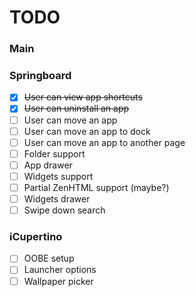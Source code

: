 # TODO
### Main

### Springboard
- [x] ~~User can view app shortcuts~~
- [x] ~~User can uninstall an app~~
- [ ] User can move an app
- [ ] User can move an app to dock
- [ ] User can move an app to another page
- [ ] Folder support
- [ ] App drawer
- [ ] Widgets support
- [ ] Partial ZenHTML support (maybe?)
- [ ] Widgets drawer
- [ ] Swipe down search

### iCupertino
- [ ] OOBE setup
- [ ] Launcher options
- [ ] Wallpaper picker